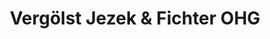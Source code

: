 ---
title: "Vergölst Jezek & Fichter OHG"
url: /busdorf/vergoelst-jezek-und-fichter-ohg/
shop: Reifen
---